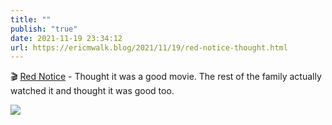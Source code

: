```yaml
---
title: ""
publish: "true"
date: 2021-11-19 23:34:12
url: https://ericmwalk.blog/2021/11/19/red-notice-thought.html
---
```


🎬 [Red Notice](https://m.imdb.com/title/tt7991608/) - Thought it was a good movie. The rest of the family actually watched it and thought it was good too.


![](https://ericmwalk.blog/uploads/2021/cd072411c3.jpg)